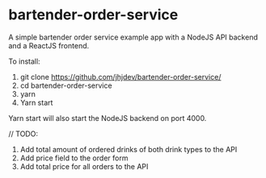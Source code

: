 # bartender-order-service

A simple bartender order service example app with a NodeJS API backend and a ReactJS frontend.

To install:

1. git clone https://github.com/jhjdev/bartender-order-service/
2. cd bartender-order-service
3. yarn
4. Yarn start

Yarn start will also start the NodeJS backend on port 4000.

// TODO:
  1. Add total amount of ordered drinks of both drink types to the API
  2. Add price field to the order form
  3. Add total price for all orders to the API
  
